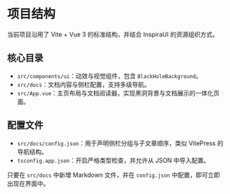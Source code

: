 # 项目结构

当前项目沿用了 Vite + Vue 3 的标准结构，并结合 InspiraUI 的资源组织方式。

## 核心目录

- `src/components/ui`：动效与视觉组件，包含 `BlackHoleBackground`。
- `src/docs`：文档内容与侧栏配置，支持多级导航。
- `src/App.vue`：主页布局与文档阅读器，实现黑洞背景与文档展示的一体化页面。

## 配置文件

- `src/docs/config.json`：用于声明侧栏分组与子文章顺序，类似 VitePress 的导航结构。
- `tsconfig.app.json`：开启严格类型检查，并允许从 JSON 中导入配置。

只要在 `src/docs` 中新增 Markdown 文件，并在 `config.json` 中配置，即可立即出现在界面中。
